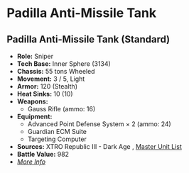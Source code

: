 # Padilla Anti-Missile Tank 

## Padilla Anti-Missile Tank (Standard) 

- **Role:** Sniper 
- **Tech Base:** Inner Sphere (3134) 
- **Chassis:** 55 tons Wheeled 
- **Movement:** 3 / 5, Light 
- **Armor:** 120 (Stealth) 
- **Heat Sinks:** 10 (10) 
- **Weapons:** 
  - Gauss Rifle (ammo: 16) 
- **Equipment:** 
  - Advanced Point Defense System × 2 (ammo: 24) 
  - Guardian ECM Suite 
  - Targeting Computer 
- **Sources:** XTRO Republic III - Dark Age , [Master Unit List](http://masterunitlist.info/Unit/Details/7386/padilla-anti-missile-tank-standard) 
- **Battle Value:** 982 
- [*More Info*](padilla_anti-missile_tank/padilla_anti-missile_tank_standard.md) 

